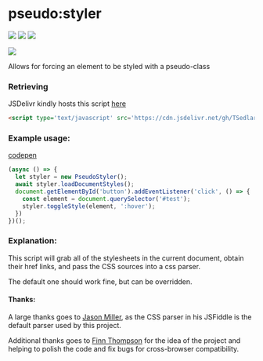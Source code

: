 # pseudo:styler

[![](https://img.shields.io/github/license/mashape/apistatus.svg)](LICENSE)
[![](https://img.shields.io/badge/donate-patreon-orange.svg)](https://www.patreon.com/bePatron?c=954360)
[![](https://img.shields.io/badge/donate-paypal-blue.svg)](https://paypal.me/TSedlar)

[![](https://data.jsdelivr.com/v1/package/gh/TSedlar/pseudo-styler/badge)](https://www.jsdelivr.com/package/gh/TSedlar/pseudo-styler)

Allows for forcing an element to be styled with a pseudo-class

### Retrieving

JSDelivr kindly hosts this script [here](https://www.jsdelivr.com/package/gh/TSedlar/pseudo-styler)

```html
<script type='text/javascript' src='https://cdn.jsdelivr.net/gh/TSedlar/pseudo-styler@1.0.2/pseudostyler.js'>
```

### Example usage:

[codepen](https://codepen.io/tsedlar/pen/EGrBqm)

```javascript
(async () => {
  let styler = new PseudoStyler();
  await styler.loadDocumentStyles();
  document.getElementById('button').addEventListener('click', () => {
    const element = document.querySelector('#test');
    styler.toggleStyle(element, ':hover');
  })
})();
```

### Explanation:
This script will grab all of the stylesheets in the current document, obtain their href links, and pass the CSS sources into a css parser.

The default one should work fine, but can be overridden.

#### Thanks:

A large thanks goes to [Jason Miller](https://jsfiddle.net/developit/vzkckrw4/?fbclid=IwAR1xYJzsEcpglQ5KsqQG4DHJMAgpyMJaXV9dKkd_t47n465n2dzv23cduqw), as the CSS parser in his JSFiddle is the default parser used by this project.

Additional thanks goes to [Finn Thompson](https://github.com/FThompson) for the idea of the project and helping to polish the code and fix bugs for cross-browser compatibility.
